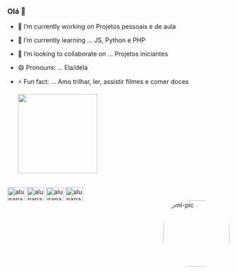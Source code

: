 ### Olá 👋

- 🔭 I’m currently working on Projetos pessoais e de aula
- 🌱 I’m currently learning ... JS, Python e PHP
- 👯 I’m looking to collaborate on ... Projetos iniciantes
- 😄 Pronouns: ... Ela/dela
- ⚡ Fun fact: ... Amo trilhar, ler, assistir filmes e comer doces


  <img height="180em" src="https://github-readme-stats.vercel.app/api/top-langs/?username=alunapamelacruz&layout=compact&langs_count=7&theme=dark"/>
</div>
<div style="display: inline_block"><br>
  <img align="center" alt="alunapamelacruzJS" height="30" width="40" src="https://cdn.jsdelivr.net/gh/devicons/devicon/icons/javascript/javascript-original.svg">
  <img align="center" alt="alunapamelacruzREACT" height="30" width="40" src="https://cdn.jsdelivr.net/gh/devicons/devicon/icons/react/react-original.svg">
  <img align="center" alt="alunapamelacruzHTML" height="30" width="40" src="https://cdn.jsdelivr.net/gh/devicons/devicon/icons/html5/html5-original.svg"">
  <img align="center" alt="alunapamelacruzCSS" height="30" width="40" src="https://cdn.jsdelivr.net/gh/devicons/devicon/icons/css3/css3-original.svg">
                                                                                                                                                     
                                                                                                                                                     
</div>
  <img align="right" alt="pml-pic" height="150" style="border-radius:60px;" src="https://media.tenor.com/WxbALsyxywcAAAAM/cyber-monday.gif">                          
</div>
